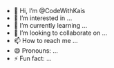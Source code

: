- 👋 Hi, I’m @CodeWithKais
- 👀 I’m interested in ...
- 🌱 I’m currently learning ...
- 💞️ I’m looking to collaborate on ...
- 📫 How to reach me ...
- 😄 Pronouns: ...
- ⚡ Fun fact: ...

<!---
CodeWithKais/CodeWithKais is a ✨ special ✨ repository because its `README.md` (this file) appears on your GitHub profile.
You can click the Preview link to take a look at your changes.
-

